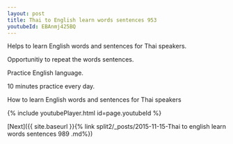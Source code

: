 ```yaml
---
layout: post
title: Thai to English learn words sentences 953 
youtubeId: EBAnmj425BQ
---
```

 
 
Helps to learn English words and sentences for Thai speakers.

Opportunitiy to repeat the words sentences. 

Practice English language. 
 
10 minutes practice every day. 
 
How to learn English words and sentences for Thai speakers 
 
{% include youtubePlayer.html id=page.youtubeId %}
 
 
[Next]({{ site.baseurl }}{% link  split2/_posts/2015-11-15-Thai to english learn words sentences 989 .md%})
 
